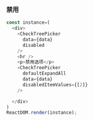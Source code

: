 ### 禁用

<!--start-code-->
```js
const instance=(
  <div>
    <CheckTreePicker
      data={data}
      disabled
    />
    <hr />
    <p>禁用选项</p>
    <CheckTreePicker
      defaultExpandAll
      data={data}
      disabledItemValues={[2]}
    />

  </div>
)
ReactDOM.render(instance);
```
<!--end-code-->